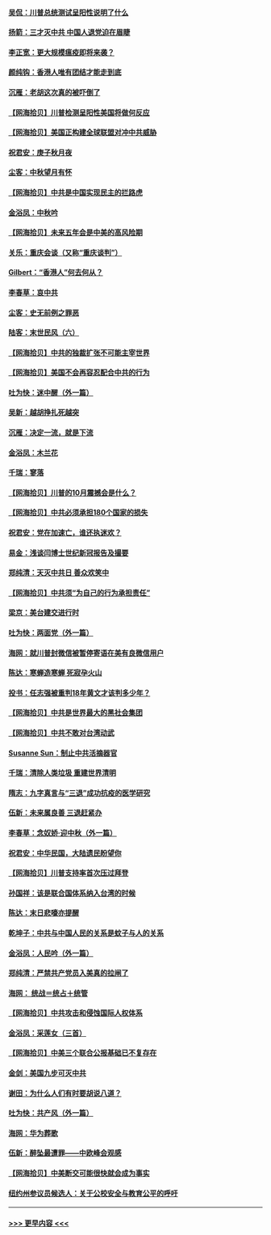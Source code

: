 #### [吴侃：川普总统测试呈阳性说明了什么](../pages/nsc993/n12451869.md?t=10050002) 
#### [扬箭：三才灭中共 中国人退党迫在眉睫](../pages/nsc993/n12451842.md?t=10050002) 
#### [李正宽：更大规模瘟疫即将来袭？](../pages/nsc993/n12451455.md?t=10050002) 
#### [颜纯钩：香港人唯有团结才能走到底](../pages/nsc993/n12450870.md?t=10050002) 
#### [沉雁：老胡这次真的被吓倒了](../pages/nsc993/n12449796.md?t=10050002) 
#### [【网海拾贝】川普检测呈阳性美国将做何反应](../pages/nsc993/n12449042.md?t=10050002) 
#### [【网海拾贝】美国正构建全球联盟对冲中共威胁](../pages/nsc993/n12446580.md?t=10050002) 
#### [祝君安：庚子秋月夜](../pages/nsc993/n12445870.md?t=10050002) 
#### [尘客：中秋望月有怀](../pages/nsc993/n12444632.md?t=10050002) 
#### [【网海拾贝】中共是中国实现民主的拦路虎](../pages/nsc993/n12443573.md?t=10050002) 
#### [金浴凤：中秋吟](../pages/nsc993/n12441773.md?t=10050002) 
#### [【网海拾贝】未来五年会是中美的高风险期](../pages/nsc993/n12440760.md?t=10050002) 
#### [关乐：重庆会谈（又称“重庆谈判”）](../pages/nsc993/n12437525.md?t=10050002) 
#### [Gilbert：“香港人”何去何从？](../pages/nsc993/n12435894.md?t=10050002) 
#### [李春草：哀中共](../pages/nsc993/n12435874.md?t=10050002) 
#### [尘客：史无前例之罪恶](../pages/nsc993/n12435762.md?t=10050002) 
#### [陆客：末世民风（六）](../pages/nsc993/n12435354.md?t=10050002) 
#### [【网海拾贝】中共的独裁扩张不可能主宰世界](../pages/nsc993/n12435151.md?t=10050002) 
#### [【网海拾贝】美国不会再容忍配合中共的行为](../pages/nsc993/n12433808.md?t=10050002) 
#### [吐为快：迷中醒（外一篇）](../pages/nsc993/n12433585.md?t=10050002) 
#### [吴新：越胡挣扎死越突](../pages/nsc993/n12433562.md?t=10050002) 
#### [沉雁：决定一流，就是下流](../pages/nsc993/n12432128.md?t=10050002) 
#### [金浴凤：木兰花](../pages/nsc993/n12432124.md?t=10050002) 
#### [千瑞：寥落](../pages/nsc993/n12432071.md?t=10050002) 
#### [【网海拾贝】川普的10月震撼会是什么？](../pages/nsc993/n12431624.md?t=10050002) 
#### [【网海拾贝】中共必须承担180个国家的损失](../pages/nsc993/n12428893.md?t=10050002) 
#### [祝君安：党在加速亡，谁还执迷欢？](../pages/nsc993/n12428652.md?t=10050002) 
#### [易金：浅谈闫博士世纪新冠报告及撮要](../pages/nsc993/n12426822.md?t=10050002) 
#### [郑纯清：天灭中共日 善众欢笑中](../pages/nsc993/n12426784.md?t=10050002) 
#### [【网海拾贝】中共须“为自己的行为承担责任”](../pages/nsc993/n12426067.md?t=10050002) 
#### [梁京：美台建交进行时](../pages/nsc993/n12424066.md?t=10050002) 
#### [吐为快：两面党（外一篇）](../pages/nsc993/n12424043.md?t=10050002) 
#### [海网：就川普封微信被暂停寄语在美有良微信用户](../pages/nsc993/n12424021.md?t=10050002) 
#### [陈达：寒蝉造寒蝉 死寂孕火山](../pages/nsc993/n12423958.md?t=10050002) 
#### [投书：任志强被重判18年黄文才该判多少年？](../pages/nsc993/n12423672.md?t=10050002) 
#### [【网海拾贝】中共是世界最大的黑社会集团](../pages/nsc993/n12423543.md?t=10050002) 
#### [【网海拾贝】中共不敢对台湾动武](../pages/nsc993/n12421418.md?t=10050002) 
#### [Susanne Sun：制止中共活摘器官](../pages/nsc993/n12419654.md?t=10050002) 
#### [千瑞：清除人类垃圾 重建世界清明](../pages/nsc993/n12419414.md?t=10050002) 
#### [隋志：九字真言与“三退”成功抗疫的医学研究](../pages/nsc993/n12419248.md?t=10050002) 
#### [伍新：未来属良善 三退赶紧办](../pages/nsc993/n12418496.md?t=10050002) 
#### [李春草：念奴娇·迎中秋（外一篇）](../pages/nsc993/n12418465.md?t=10050002) 
#### [祝君安：中华民国，大陆遗民盼望你](../pages/nsc993/n12418089.md?t=10050002) 
#### [【网海拾贝】川普支持率首次压过拜登](../pages/nsc993/n12418050.md?t=10050002) 
#### [孙国祥：该是联合国体系纳入台湾的时候](../pages/nsc993/n12417369.md?t=10050002) 
#### [陈达：末日悲嚎亦提醒](../pages/nsc993/n12416736.md?t=10050002) 
#### [乾坤子：中共与中国人民的关系是蚊子与人的关系](../pages/nsc993/n12416632.md?t=10050002) 
#### [金浴凤：人民吟（外一篇）](../pages/nsc993/n12416567.md?t=10050002) 
#### [郑纯清：严禁共产党员入美真的拉闸了](../pages/nsc993/n12416550.md?t=10050002) 
#### [海网： 统战＝统占＋统管](../pages/nsc993/n12416404.md?t=10050002) 
#### [【网海拾贝】中共攻击和侵蚀国际人权体系](../pages/nsc993/n12416250.md?t=10050002) 
#### [金浴凤：采莲女（三首）](../pages/nsc993/n12415517.md?t=10050002) 
#### [【网海拾贝】中美三个联合公报基础已不复存在](../pages/nsc993/n12415054.md?t=10050002) 
#### [金剑：美国九步可灭中共](../pages/nsc993/n12413183.md?t=10050002) 
#### [谢田：为什么人们有时要胡说八道？](../pages/nsc993/n12411861.md?t=10050002) 
#### [吐为快：共产风（外一篇）](../pages/nsc993/n12411761.md?t=10050002) 
#### [海网：华为葬歌](../pages/nsc993/n12410381.md?t=10050002) 
#### [伍新：醉坠最遭罪——中欧峰会观感](../pages/nsc993/n12410364.md?t=10050002) 
#### [【网海拾贝】中美断交可能很快就会成为事实](../pages/nsc993/n12409495.md?t=10050002) 
#### [纽约州参议员候选人：关于公校安全与教育公平的呼吁](../pages/nsc993/n12409228.md?t=10050002) 

----
#### [ >>> 更早内容 <<< ](../indexes/nsc993-earlier.md)
